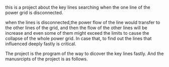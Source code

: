 this is a project about the key lines searching when the one line of the power grid is disconnected.

when the lines is disconnected,the power flow of the line would transfer to the other lines of the grid, and then the flow of the other
lines will be increase and even some of them might exceed the limits to cause the collapse of the whole power grid. In case that, to find
out the lines that influenced deeply fastly is critical. 

The project is the program of the way to dicover the key lines fastly. And the manusrcipts of the project is as follows.
